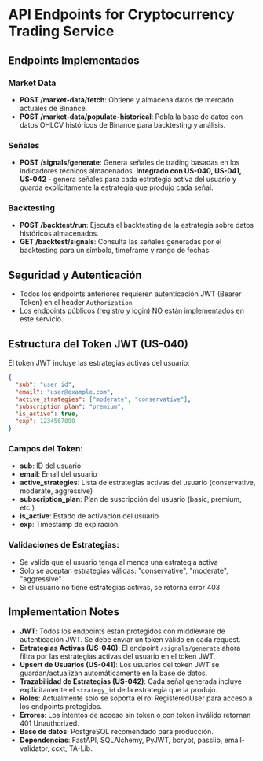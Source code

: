 # API Endpoints for Cryptocurrency Trading Service

## Endpoints Implementados

### Market Data
- **POST /market-data/fetch**: Obtiene y almacena datos de mercado actuales de Binance.
- **POST /market-data/populate-historical**: Pobla la base de datos con datos OHLCV históricos de Binance para backtesting y análisis.

### Señales
- **POST /signals/generate**: Genera señales de trading basadas en los indicadores técnicos almacenados. **Integrado con US-040, US-041, US-042** - genera señales para cada estrategia activa del usuario y guarda explícitamente la estrategia que produjo cada señal.

### Backtesting
- **POST /backtest/run**: Ejecuta el backtesting de la estrategia sobre datos históricos almacenados.
- **GET /backtest/signals**: Consulta las señales generadas por el backtesting para un símbolo, timeframe y rango de fechas.

## Seguridad y Autenticación
- Todos los endpoints anteriores requieren autenticación JWT (Bearer Token) en el header `Authorization`.
- Los endpoints públicos (registro y login) NO están implementados en este servicio.

## Estructura del Token JWT (US-040)

El token JWT incluye las estrategias activas del usuario:

```json
{
  "sub": "user_id",
  "email": "user@example.com",
  "active_strategies": ["moderate", "conservative"],
  "subscription_plan": "premium",
  "is_active": true,
  "exp": 1234567890
}
```

### Campos del Token:
- **sub**: ID del usuario
- **email**: Email del usuario
- **active_strategies**: Lista de estrategias activas del usuario (conservative, moderate, aggressive)
- **subscription_plan**: Plan de suscripción del usuario (basic, premium, etc.)
- **is_active**: Estado de activación del usuario
- **exp**: Timestamp de expiración

### Validaciones de Estrategias:
- Se valida que el usuario tenga al menos una estrategia activa
- Solo se aceptan estrategias válidas: "conservative", "moderate", "aggressive"
- Si el usuario no tiene estrategias activas, se retorna error 403

## Implementation Notes
- **JWT**: Todos los endpoints están protegidos con middleware de autenticación JWT. Se debe enviar un token válido en cada request.
- **Estrategias Activas (US-040)**: El endpoint `/signals/generate` ahora filtra por las estrategias activas del usuario en el token JWT.
- **Upsert de Usuarios (US-041)**: Los usuarios del token JWT se guardan/actualizan automáticamente en la base de datos.
- **Trazabilidad de Estrategias (US-042)**: Cada señal generada incluye explícitamente el `strategy_id` de la estrategia que la produjo.
- **Roles**: Actualmente solo se soporta el rol RegisteredUser para acceso a los endpoints protegidos.
- **Errores**: Los intentos de acceso sin token o con token inválido retornan 401 Unauthorized.
- **Base de datos**: PostgreSQL recomendado para producción.
- **Dependencias**: FastAPI, SQLAlchemy, PyJWT, bcrypt, passlib, email-validator, ccxt, TA-Lib.